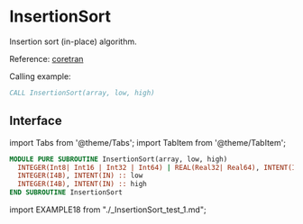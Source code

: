 # InsertionSort

Insertion sort (in-place) algorithm.

Reference: [coretran](https://github.com/leonfoks/coretran/blob/master/src/sorting/m_sort.f90)

Calling example:

```fortran
CALL InsertionSort(array, low, high)
```

## Interface

import Tabs from '@theme/Tabs';
import TabItem from '@theme/TabItem';

<Tabs>
<TabItem value="interface" label="܀ Interface" default>

```fortran
MODULE PURE SUBROUTINE InsertionSort(array, low, high)
  INTEGER(Int8| Int16 | Int32 | Int64) | REAL(Real32| Real64), INTENT(INOUT) :: array(:)
  INTEGER(I4B), INTENT(IN) :: low
  INTEGER(I4B), INTENT(IN) :: high
END SUBROUTINE InsertionSort
```

</TabItem>

<TabItem value="example" label="️܀ See example">

import EXAMPLE18 from "./_InsertionSort_test_1.md";

<EXAMPLE18 />

</TabItem>

<TabItem value="close" label="↢ ">

</TabItem>
</Tabs>
